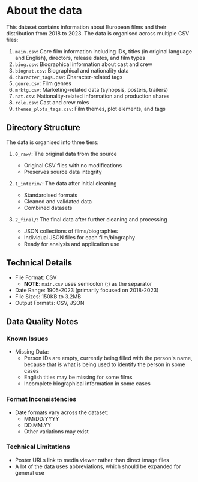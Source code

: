 # About the data

This dataset contains information about European films and their distribution
from 2018 to 2023. The data is organised across multiple CSV files:

1. `main.csv`: Core film information including IDs, titles (in original language
   and English), directors, release dates, and film types
1. `biog.csv`: Biographical information about cast and crew
1. `biognat.csv`: Biographical and nationality data
1. `character_tags.csv`: Character-related tags
1. `genre.csv`: Film genres
1. `mrktg.csv`: Marketing-related data (synopsis, posters, trailers)
1. `nat.csv`: Nationality-related information and production shares
1. `role.csv`: Cast and crew roles
1. `themes_plots_tags.csv`: Film themes, plot elements, and tags

## Directory Structure

The data is organised into three tiers:

1. `0_raw/`: The original data from the source

   - Original CSV files with no modifications
   - Preserves source data integrity

1. `1_interim/`: The data after initial cleaning

   - Standardised formats
   - Cleaned and validated data
   - Combined datasets

1. `2_final/`: The final data after further cleaning and processing

   - JSON collections of films/biographies
   - Individual JSON files for each film/biography
   - Ready for analysis and application use

## Technical Details

- File Format: CSV
  - **NOTE**: `main.csv` uses semicolon (;) as the separator
- Date Range: 1905-2023 (primarily focused on 2018-2023)
- File Sizes: 150KB to 3.2MB
- Output Formats: CSV, JSON

## Data Quality Notes

### Known Issues

- Missing Data:
  - Person IDs are empty, currently being filled with the person's name, because
    that is what is being used to identify the person in some cases
  - English titles may be missing for some films
  - Incomplete biographical information in some cases

### Format Inconsistencies

- Date formats vary across the dataset:
  - MM/DD/YYYY
  - DD.MM.YY
  - Other variations may exist

### Technical Limitations

- Poster URLs link to media viewer rather than direct image files
- A lot of the data uses abbreviations, which should be expanded for general
  use
